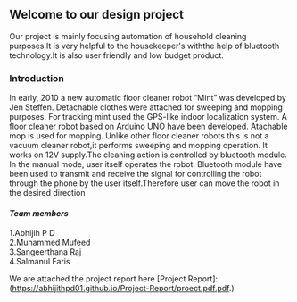 ## Welcome to our design project
Our project is mainly focusing automation of household cleaning purposes.It is very helpful to the housekeeper's withthe help of bluetooth technology.It is also user friendly and low budget product.

### Introduction

In early, 2010 a new automatic floor cleaner robot “Mint” was developed by Jen 
Steffen. Detachable clothes were attached for sweeping and mopping purposes. For 
tracking mint used the GPS-like indoor localization system.
A floor cleaner robot based on Arduino UNO have been developed. Atachable mop 
is used for mopping. Unlike other floor cleaner robots this is not a vacuum cleaner robot,it 
performs sweeping and mopping operation. It works on 12V supply.The cleaning action is 
controlled by bluetooth module.
In the manual mode, user itself operates the robot.
Bluetooth module have been used to transmit and receive the signal for controlling the 
robot through the phone by the user itself.Therefore user can move the robot in the desired direction


#### _Team members_
1.Abhijih P D\
2.Muhammed Mufeed\
3.Sangeerthana Raj\
4.Salmanul Faris



 We are attached the project report here
 [Project Report]: (https://abhijithpd01.github.io/Project-Report/proect.pdf.pdf.)


